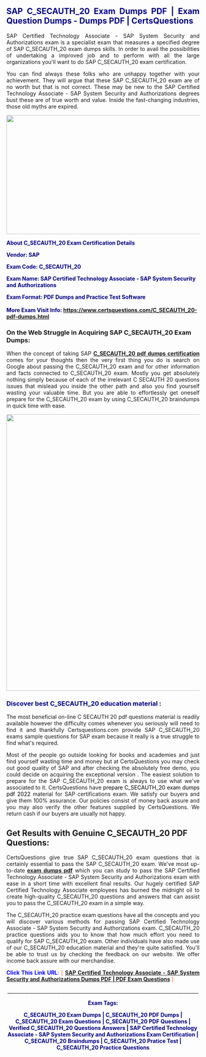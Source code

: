 <h2 style="text-align: justify;"><span style="color: #000080;">SAP C_SECAUTH_20 Exam Dumps PDF | Exam Question Dumps - Dumps PDF | CertsQuestions</span></h2>
<p style="text-align: justify;">SAP Certified Technology Associate - SAP System Security and Authorizations exam is a specialist exam that measures a specified degree of SAP  C_SECAUTH_20 exam dumps skills. In order to avail the possibilities of undertaking a improved job and to perform with all the large organizations you'll want to do SAP C_SECAUTH_20 exam certification.</p>
<p style="text-align: justify;">You can find always these folks who are unhappy together with your achievement. They will argue that these SAP  C_SECAUTH_20 exam are of no worth but that is not correct. These may be new to the SAP Certified Technology Associate - SAP System Security and Authorizations degrees bust these are of true worth and value. Inside the fast-changing industries, those old myths are expired.</p>
<p><img style="display: block; margin-left: auto; margin-right: auto;" src="https://i.imgur.com/eaP4ae9.png" width="840" height="310" /></p>
<p><span style="color: #000080;"><strong>About C_SECAUTH_20 Exam Certification Details</strong></span></p>
<p><span style="color: #000080;"><strong>Vendor: SAP<br /></strong></span></p>
<p><span style="color: #000080;"><strong>Exam Code: C_SECAUTH_20</strong></span></p>
<p><span style="color: #000080;"><strong>Exam Name: SAP Certified Technology Associate - SAP System Security and Authorizations</strong></span></p>
<p><span style="color: #000080;"><strong>Exam Format: PDF Dumps and Practice Test Software<br /><br />More Exam Visit Info: <span style="color: #ff6600;"><a href="https://www.certsquestions.com/C_SECAUTH_20-pdf-dumps.html">https://www.certsquestions.com/C_SECAUTH_20-pdf-dumps.html</a></span></strong></span></p>
<h3>On the Web Struggle in Acquiring SAP C_SECAUTH_20 Exam Dumps:</h3>
<p style="text-align: justify;">When the concept of taking SAP <a href="https://www.certsquestions.com/C_SECAUTH_20-pdf-dumps.html"><strong> C_SECAUTH_20 pdf dumps certification</strong></a> comes for your thoughts then the very first thing you do is search on Google about passing the C_SECAUTH_20 exam and for other information and facts connected to C_SECAUTH_20 exam. Mostly you get absolutely nothing simply because of each of the irrelevant C SECAUTH 20 questions issues that mislead you inside the other path and also you find yourself wasting your valuable time. But you are able to effortlessly get oneself prepare for the C_SECAUTH_20 exam by using C_SECAUTH_20 braindumps in quick time with ease.</p>
<p><a href="https://www.certsquestions.com/C_SECAUTH_20-pdf-dumps.html"><img style="display: block; margin-left: auto; margin-right: auto;" src="https://i.imgur.com/pxhoKQ2.png" width="720" /></a></p>
<h3><span style="color: #000080;">Discover best  C_SECAUTH_20 education material :</span></h3>
<p style="text-align: justify;">The most beneficial on-line C SECAUTH 20 pdf questions material is readily available however the difficulty comes whenever you seriously will need to find it and thankfully Certsquestions.com provide SAP C_SECAUTH_20 exams sample questions for SAP  exam because it really is a true struggle to find what's required.</p>
<p style="text-align: justify;">Most of the people go outside looking for books and academies and just find yourself wasting time and money but at CertsQuestions you may check out good quality of SAP  and after checking the absolutely free demo, you could decide on acquiring the exceptional version . The easiest solution to prepare for the SAP C_SECAUTH_20 exam is always to use what we've associated to it. CertsQuestions have <span style="color: #000000;">prepare C_SECAUTH_20 exam dumps pdf 2022</span> material for SAP certifications exam. We satisfy our buyers and give them 100% assurance. Our policies consist of money back assure and you may also verify the other features supplied by CertsQuestions. We return cash if our buyers are usually not happy.</p>
<h2>Get Results with Genuine C_SECAUTH_20 PDF Questions:</h2>
<p style="text-align: justify;">CertsQuestions give true SAP C_SECAUTH_20 exam questions that is certainly essential to pass the SAP  C_SECAUTH_20 exam. We've most up-to-date<strong>&nbsp;<a href="https://www.certsquestions.com/">exam dumps pdf</a></strong>&nbsp;which you can study to pass the SAP Certified Technology Associate - SAP System Security and Authorizations exam with ease in a short time with excellent final results. Our hugely certified SAP Certified Technology Associate employees has burned the midnight oil to create high-quality C_SECAUTH_20 questions and answers that can assist you to pass the C_SECAUTH_20 exam in a simple way.</p>
<p style="text-align: justify;">The C_SECAUTH_20 practice exam questions have all the concepts and you will discover various methods for passing SAP Certified Technology Associate - SAP System Security and Authorizations exam. C_SECAUTH_20 practice questions aids you to know that how much effort you need to qualify for SAP  C_SECAUTH_20 exam. Other individuals have also made use of our C_SECAUTH_20 education material and they're quite satisfied. You'll be able to trust us by checking the feedback on our website. We offer income back assure with our merchandise.</p>
<p style="text-align: justify;"><span style="color: #0000ff;"><strong>Click This Link URL</strong>:</span> <span style="color: #ff6600;">[ <strong><a href="https://www.certsquestions.com/sap-certified-technology-associate-certification.html">SAP Certified Technology Associate - SAP System Security and Authorizations Dumps PDF | PDF Exam Questions</a></strong> ]</span></p>
<p style="text-align: center;">______________________________________________________________________________</p>
<p style="text-align: center;"><span style="color: #000080;"><strong>Exam Tags:</strong></span></p>
<p style="text-align: center;"><span style="color: #000080;"><strong>C_SECAUTH_20 Exam Dumps | C_SECAUTH_20 PDF Dumps | C_SECAUTH_20 Exam Questions | C_SECAUTH_20 PDF Questions | Verified C_SECAUTH_20 Questions Answers | SAP Certified Technology Associate - SAP System Security and Authorizations Exam Certification | C_SECAUTH_20 Braindumps | C_SECAUTH_20 Pratice Test | C_SECAUTH_20 Practice Questions</strong></span></p>
